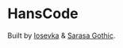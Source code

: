 # HansCode

Built by [Iosevka](https://github.com/be5invis/Iosevka) & [Sarasa Gothic](https://github.com/be5invis/Sarasa-Gothic).